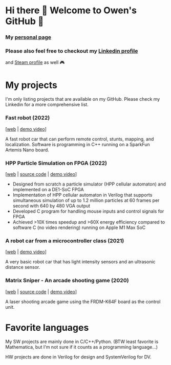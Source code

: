 # Hi there 👋 Welcome to Owen's GitHub 🦉
### My [personal page](https://qd39l.github.io/)
### Please also feel free to checkout my [Linkedin profile](https://www.linkedin.com/in/owen-d/)
and [Steam profile](https://steamcommunity.com/id/owenoool/) as well 🎮

# My projects
I'm only listing projects that are available on my GitHub. Please check my Linkedin for a more comprehensive list.
### Fast robot (2022)
[[web](https://qd39l.github.io/fast-robots/) | [demo video](https://youtu.be/MGXwT600lhQ)]

A fast robot car that can perform remote control, stunts, mapping, and localization. Software is programming in C++ running on a SparkFun Artemis Nano board.

### HPP Particle Simulation on FPGA (2022)
[[web](https://qd39l.github.io/HPP-cellular-automaton-FPGA/index.html) | [source code](https://github.com/qd39l/HPP-cellular-automaton-FPGA/tree/main/hpp_automata_src) | [demo video](https://www.youtube.com/watch?v=KQd6q0IsZMc)]

- Designed from scratch a particle simulator (HPP cellular automaton) and implemented on a DE1-SoC FPGA
- Implementation of HPP cellular automaton in Verilog that supports simultaneous simulation of up to 1.2 million particles at 60 frames per second with 640 by 480 VGA output
- Developed C program for handling mouse inputs and control signals for FPGA
- Achieved >10X times speedup and >60X energy efficiency compared to software C (no video rendering) running on Apple M1 Max SoC

### A robot car from a microcontroller class (2021)
[[web](https://qd39l.github.io/intelligent-physical-system/) | [demo video](https://www.youtube.com/watch?v=WJnsooBZ7q8)]

A very basic robot car that has light intensity sensors and an ultrasonic distance sensor.

### Matrix Sniper - An arcade shooting game (2020)
[[web](https://qd39l.github.io/Matrix-Sniper/) | [source code](https://github.com/qd39l/Matrix-Sniper/tree/main/source) | [demo video](https://www.youtube.com/watch?v=PombbTEN6Gc)]

A laser shooting arcade game using the FRDM-K64F board as the control unit.

# Favorite languages
My SW projects are mainly done in C/C++/Python. (BTW least favorite is Mathematica, but I'm not sure if it counts as a programming language...)

HW projects are done in Verilog for design and SystemVerilog for DV.


<!--
**qd39l/qd39l** is a ✨ _special_ ✨ repository because its `README.md` (this file) appears on your GitHub profile.

Here are some ideas to get you started:

- 🔭 I’m currently working on ...
- 🌱 I’m currently learning ...
- 👯 I’m looking to collaborate on ...
- 🤔 I’m looking for help with ...
- 💬 Ask me about ...
- 📫 How to reach me: ...
- 😄 Pronouns: ...
- ⚡ Fun fact: ...
-->
